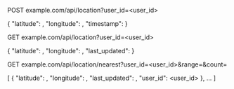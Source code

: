 POST example.com/api/location?user_id=<user_id>

{
    "latitude": <latitude>,
    "longitude": <longitude>,
    "timestamp": <timestamp>
}

GET example.com/api/location?user_id=<user_id>

{
    "latitude": <latitude>,
    "longitude": <longitude>,
    "last_updated": <timestamp>
}

GET example.com/api/location/nearest?user_id=<user_id>&range=<range>&count=<count>

[
    {
        "latitude": <latitude>,
        "longitude": <longitude>,
        "last_updated": <timestamp>,
        "user_id": <user_id>
    }, ...
]